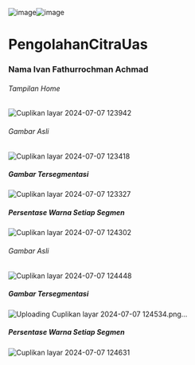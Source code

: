 ![image](https://github.com/IvanFathurrochmanAchmad/PengolahanCitraUas/assets/135719593/80453c16-59cf-44b8-bb8a-ee4327e4c0c4)![image](https://github.com/IvanFathurrochmanAchmad/PengolahanCitraUas/assets/135719593/02417f46-e543-495b-8653-308b48aa29b7)
# PengolahanCitraUas

### Nama Ivan Fathurrochman Achmad

###### Tampilan Home

![Cuplikan layar 2024-07-07 123942](https://github.com/IvanFathurrochmanAchmad/PengolahanCitraUas/assets/135719593/edafb47f-2bf3-47dc-8d0f-7ea7cb3bac88)

###### Gambar Asli
![Cuplikan layar 2024-07-07 123418](https://github.com/IvanFathurrochmanAchmad/PengolahanCitraUas/assets/135719593/c78f2879-f383-4101-976b-1a11e653b3c0)

#####  Gambar Tersegmentasi
![Cuplikan layar 2024-07-07 123327](https://github.com/IvanFathurrochmanAchmad/PengolahanCitraUas/assets/135719593/46d5d1d9-26db-4d2c-994f-970a4ea7b316)
##### Persentase Warna Setiap Segmen
![Cuplikan layar 2024-07-07 124302](https://github.com/IvanFathurrochmanAchmad/PengolahanCitraUas/assets/135719593/9f28cc6e-1fc6-43c3-8b89-d47e1257cdee)

###### Gambar Asli
![Cuplikan layar 2024-07-07 124448](https://github.com/IvanFathurrochmanAchmad/PengolahanCitraUas/assets/135719593/b864ed34-5b4b-42c7-a9c4-650858328c2c)

#####  Gambar Tersegmentasi
![Uploading Cuplikan layar 2024-07-07 124534.png…]()

##### Persentase Warna Setiap Segmen
![Cuplikan layar 2024-07-07 124631](https://github.com/IvanFathurrochmanAchmad/PengolahanCitraUas/assets/135719593/1401b756-f036-4e4f-b0bb-6fda70e3d1c2)
